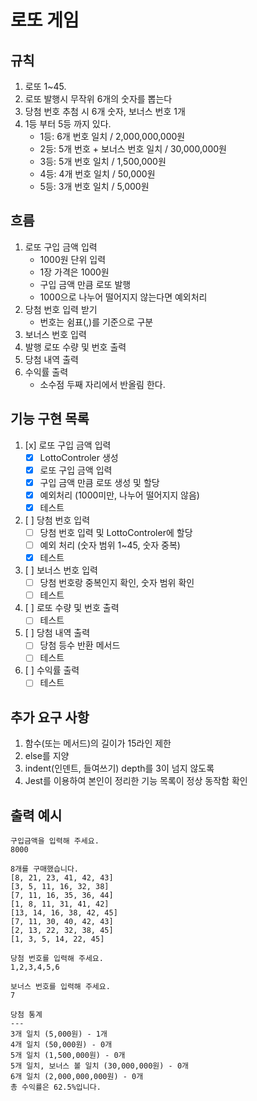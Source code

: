 # 로또 게임

## 규칙

1. 로또 1~45.
2. 로또 발행시 무작위 6개의 숫자를 뽑는다
3. 당첨 번호 추첨 시 6개 숫자, 보너스 번호 1개
4. 1등 부터 5등 까지 있다.
   - 1등: 6개 번호 일치 / 2,000,000,000원
   - 2등: 5개 번호 + 보너스 번호 일치 / 30,000,000원
   - 3등: 5개 번호 일치 / 1,500,000원
   - 4등: 4개 번호 일치 / 50,000원
   - 5등: 3개 번호 일치 / 5,000원

## 흐름

1. 로또 구입 금액 입력
   - 1000원 단위 입력
   - 1장 가격은 1000원
   - 구입 금액 만큼 로또 발행
   - 1000으로 나누어 떨어지지 않는다면 예외처리
2. 당첨 번호 입력 받기
   - 번호는 쉼표(,)를 기준으로 구분
3. 보너스 번호 입력
4. 발행 로또 수량 및 번호 출력
5. 당첨 내역 출력
6. 수익률 출력
   - 소수점 두째 자리에서 반올림 한다.

## 기능 구현 목록

1. [x] 로또 구입 금액 입력
   - [x] LottoControler 생성
   - [x] 로또 구입 금액 입력
   - [x] 구입 금액 만큼 로또 생성 및 할당
   - [x] 예외처리 (1000미만, 나누어 떨어지지 않음)
   - [x] 테스트
2. [ ] 당첨 번호 입력
   - [ ] 당첨 번호 입력 및 LottoControler에 할당
   - [ ] 예외 처리 (숫자 범위 1~45, 숫자 중복)
   - [x] 테스트
3. [ ] 보너스 번호 입력
   - [ ] 당첨 번호랑 중복인지 확인, 숫자 범위 확인
   - [ ] 테스트
4. [ ] 로또 수량 및 번호 출력
   - [ ] 테스트
5. [ ] 당첨 내역 출력
   - [ ] 당첨 등수 반환 메서드
   - [ ] 테스트
6. [ ] 수익률 출력
   - [ ] 테스트

## 추가 요구 사항

1. 함수(또는 메서드)의 길이가 15라인 제한
2. else를 지양
3. indent(인덴트, 들여쓰기) depth를 3이 넘지 않도록
4. Jest를 이용하여 본인이 정리한 기능 목록이 정상 동작함 확인

## 출력 예시

```
구입금액을 입력해 주세요.
8000

8개를 구매했습니다.
[8, 21, 23, 41, 42, 43]
[3, 5, 11, 16, 32, 38]
[7, 11, 16, 35, 36, 44]
[1, 8, 11, 31, 41, 42]
[13, 14, 16, 38, 42, 45]
[7, 11, 30, 40, 42, 43]
[2, 13, 22, 32, 38, 45]
[1, 3, 5, 14, 22, 45]

당첨 번호를 입력해 주세요.
1,2,3,4,5,6

보너스 번호를 입력해 주세요.
7

당첨 통계
---
3개 일치 (5,000원) - 1개
4개 일치 (50,000원) - 0개
5개 일치 (1,500,000원) - 0개
5개 일치, 보너스 볼 일치 (30,000,000원) - 0개
6개 일치 (2,000,000,000원) - 0개
총 수익률은 62.5%입니다.
```
